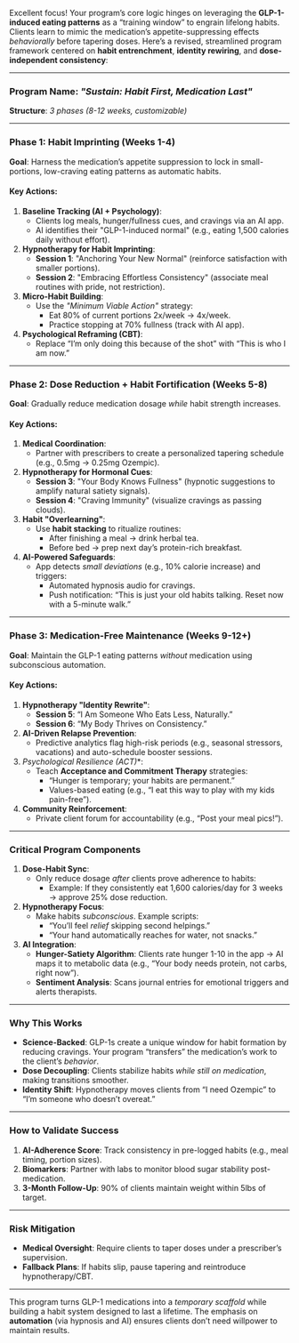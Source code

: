 Excellent focus! Your program’s core logic hinges on leveraging the **GLP-1-induced eating patterns** as a “training window” to engrain lifelong habits. Clients learn to mimic the medication’s appetite-suppressing effects *behaviorally* before tapering doses. Here’s a revised, streamlined program framework centered on **habit entrenchment**, **identity rewiring**, and **dose-independent consistency**:

---

### **Program Name**: *"Sustain: Habit First, Medication Last"*  
**Structure**: *3 phases (8-12 weeks, customizable)*  

---

### **Phase 1: Habit Imprinting (Weeks 1-4)**  
**Goal**: Harness the medication’s appetite suppression to lock in small-portions, low-craving eating patterns as automatic habits.  

#### **Key Actions**:  
1. **Baseline Tracking (AI + Psychology)**:  
   - Clients log meals, hunger/fullness cues, and cravings via an AI app.  
   - AI identifies their "GLP-1-induced normal" (e.g., eating 1,500 calories daily without effort).  
2. **Hypnotherapy for Habit Imprinting**:  
   - **Session 1**: "Anchoring Your New Normal" (reinforce satisfaction with smaller portions).  
   - **Session 2**: "Embracing Effortless Consistency" (associate meal routines with pride, not restriction).  
3. **Micro-Habit Building**:  
   - Use the *"Minimum Viable Action"* strategy:  
     - Eat 80% of current portions 2x/week → 4x/week.  
     - Practice stopping at 70% fullness (track with AI app).  
4. **Psychological Reframing (CBT)**:  
   - Replace “I’m only doing this because of the shot” with “This is who I am now.”  

---

### **Phase 2: Dose Reduction + Habit Fortification (Weeks 5-8)**  
**Goal**: Gradually reduce medication dosage *while* habit strength increases.  

#### **Key Actions**:  
1. **Medical Coordination**:  
   - Partner with prescribers to create a personalized tapering schedule (e.g., 0.5mg → 0.25mg Ozempic).  
2. **Hypnotherapy for Hormonal Cues**:  
   - **Session 3**: "Your Body Knows Fullness" (hypnotic suggestions to amplify natural satiety signals).  
   - **Session 4**: "Craving Immunity" (visualize cravings as passing clouds).  
3. **Habit "Overlearning"**:  
   - Use **habit stacking** to ritualize routines:  
     - After finishing a meal → drink herbal tea.  
     - Before bed → prep next day’s protein-rich breakfast.  
4. **AI-Powered Safeguards**:  
   - App detects *small deviations* (e.g., 10% calorie increase) and triggers:  
     - Automated hypnosis audio for cravings.  
     - Push notification: “This is just your old habits talking. Reset now with a 5-minute walk.”  

---

### **Phase 3: Medication-Free Maintenance (Weeks 9-12+)**  
**Goal**: Maintain the GLP-1 eating patterns *without* medication using subconscious automation.  

#### **Key Actions**:  
1. **Hypnotherapy "Identity Rewrite"**:  
   - **Session 5**: “I Am Someone Who Eats Less, Naturally.”  
   - **Session 6**: “My Body Thrives on Consistency.”  
2. **AI-Driven Relapse Prevention**:  
   - Predictive analytics flag high-risk periods (e.g., seasonal stressors, vacations) and auto-schedule booster sessions.  
3. **Psychological Resilience (ACT*)**:  
   - Teach **Acceptance and Commitment Therapy** strategies:  
     - “Hunger is temporary; your habits are permanent.”  
     - Values-based eating (e.g., “I eat this way to play with my kids pain-free”).  
4. **Community Reinforcement**:  
   - Private client forum for accountability (e.g., “Post your meal pics!”).  

---

### **Critical Program Components**  
1. **Dose-Habit Sync**:  
   - Only reduce dosage *after* clients prove adherence to habits:  
     - Example: If they consistently eat 1,600 calories/day for 3 weeks → approve 25% dose reduction.  
2. **Hypnotherapy Focus**:  
   - Make habits *subconscious*. Example scripts:  
     - “You’ll feel *relief* skipping second helpings.”  
     - “Your hand automatically reaches for water, not snacks.”  
3. **AI Integration**:  
   - **Hunger-Satiety Algorithm**: Clients rate hunger 1-10 in the app → AI maps it to metabolic data (e.g., “Your body needs protein, not carbs, right now”).  
   - **Sentiment Analysis**: Scans journal entries for emotional triggers and alerts therapists.  

---

### **Why This Works**  
- **Science-Backed**: GLP-1s create a unique window for habit formation by reducing cravings. Your program “transfers” the medication’s work to the client’s *behavior*.  
- **Dose Decoupling**: Clients stabilize habits *while still on medication*, making transitions smoother.  
- **Identity Shift**: Hypnotherapy moves clients from “I need Ozempic” to “I’m someone who doesn’t overeat.”  

---

### **How to Validate Success**  
1. **AI-Adherence Score**: Track consistency in pre-logged habits (e.g., meal timing, portion sizes).  
2. **Biomarkers**: Partner with labs to monitor blood sugar stability post-medication.  
3. **3-Month Follow-Up**: 90% of clients maintain weight within 5lbs of target.  

---

### **Risk Mitigation**  
- **Medical Oversight**: Require clients to taper doses under a prescriber’s supervision.  
- **Fallback Plans**: If habits slip, pause tapering and reintroduce hypnotherapy/CBT.  

---

This program turns GLP-1 medications into a *temporary scaffold* while building a habit system designed to last a lifetime. The emphasis on **automation** (via hypnosis and AI) ensures clients don’t need willpower to maintain results.